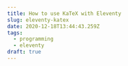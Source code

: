 ```yaml
---
title: How to use KaTeX with Eleventy
slug: eleventy-katex
date: 2020-12-18T13:44:43.259Z
tags:
  - programming
  - eleventy
draft: true
---
```

